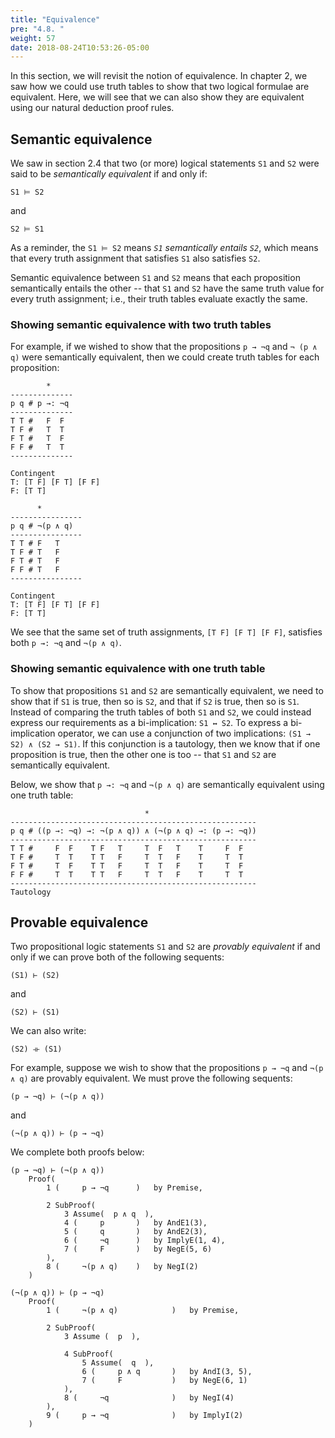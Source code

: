 ```yaml
---
title: "Equivalence"
pre: "4.8. "
weight: 57
date: 2018-08-24T10:53:26-05:00
---
```


In this section, we will revisit the notion of equivalence. In chapter 2, we saw how we could use truth tables to show that two logical formulae are equivalent. Here, we will see that we can also show they are equivalent using our natural deduction proof rules.

## Semantic equivalence

We saw in section 2.4 that two (or more) logical statements `S1` and `S2` were said to be *semantically equivalent* if and only if:

```text
S1 ⊨ S2
```

and 

```text
S2 ⊨ S1
```

As a reminder, the `S1 ⊨ S2` means *`S1` semantically entails `S2`*, which means that every truth assignment that satisfies `S1` also satisfies `S2`. 

Semantic equivalence between `S1` and `S2` means that each proposition semantically entails the other -- that `S1` and `S2` have the same truth value for every truth assignment; i.e., their truth tables evaluate exactly the same. 

### Showing semantic equivalence with two truth tables

For example, if we wished to show that the propositions `p → ¬q` and `¬ (p ∧ q)` were semantically equivalent, then we could create truth tables for each proposition:

```text
        *
--------------
p q # p →: ¬q
--------------
T T #   F  F
T F #   T  T
F T #   T  F
F F #   T  T
--------------

Contingent
T: [T F] [F T] [F F]
F: [T T]
```

```text
      *
----------------
p q # ¬(p ∧ q)
----------------
T T # F   T
T F # T   F
F T # T   F
F F # T   F
----------------

Contingent
T: [T F] [F T] [F F]
F: [T T]
```

We see that the same set of truth assignments, `[T F] [F T] [F F]`, satisfies both `p →: ¬q` and `¬(p ∧ q)`.

### Showing semantic equivalence with one truth table

To show that propositions `S1` and `S2` are semantically equivalent, we need to show that if `S1` is true, then so is `S2`, and that if `S2` is true, then so is `S1`. Instead of comparing the truth tables of both `S1` and `S2`, we could instead express our requirements as a bi-implication: `S1 ↔ S2`. To express a bi-implication operator, we can use a conjunction of two implications: `(S1 → S2) ∧ (S2 → S1)`. If this conjunction is a tautology, then we know that if one proposition is true, then the other one is too -- that `S1` and `S2` are semantically equivalent.

Below, we show that `p →: ¬q` and `¬(p ∧ q)` are semantically equivalent using one truth table:

```text
                              *
-------------------------------------------------------
p q # ((p →: ¬q) →: ¬(p ∧ q)) ∧ (¬(p ∧ q) →: (p →: ¬q))
-------------------------------------------------------
T T #     F  F    T F   T     T  F   T    T     F  F 
T F #     T  T    T T   F     T  T   F    T     T  T
F T #     T  F    T T   F     T  T   F    T     T  F
F F #     T  T    T T   F     T  T   F    T     T  T
-------------------------------------------------------
Tautology
```

## Provable equivalence

Two propositional logic statements `S1` and `S2` are *provably equivalent* if and only if we can prove both of the following sequents:

```text
(S1) ⊢ (S2)
```

and

```text
(S2) ⊢ (S1)
```

We can also write:

```text
(S2) ⟛ (S1)
```

For example, suppose we wish to show that the propositions `p → ¬q` and `¬(p ∧ q)` are provably equivalent. We must prove the following sequents:

```text
(p → ¬q) ⊢ (¬(p ∧ q))
```

and

```text
(¬(p ∧ q)) ⊢ (p → ¬q)
```

We complete both proofs below:

```text
(p → ¬q) ⊢ (¬(p ∧ q))
    Proof(
        1 (     p → ¬q      )   by Premise,

        2 SubProof(
            3 Assume(  p ∧ q  ),
            4 (     p       )   by AndE1(3),
            5 (     q       )   by AndE2(3),
            6 (     ¬q      )   by ImplyE(1, 4),
            7 (     F       )   by NegE(5, 6)
        ),
        8 (     ¬(p ∧ q)    )   by NegI(2)
    )
```

```text
(¬(p ∧ q)) ⊢ (p → ¬q)
    Proof(
        1 (     ¬(p ∧ q)            )   by Premise,

        2 SubProof(
            3 Assume (  p  ),

            4 SubProof(
                5 Assume(  q  ),
                6 (     p ∧ q       )   by AndI(3, 5),
                7 (     F           )   by NegE(6, 1)
            ),
            8 (     ¬q              )   by NegI(4)
        ),
        9 (     p → ¬q              )   by ImplyI(2)
    )
```


